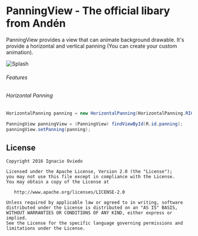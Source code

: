 # PanningView - The official libary from Andén

PanningView provides a view that can animate background drawable. It's provide a horizontal and vertical panning (You can create your custom animation).

![Splash](https://github.com/nacho91/PanningView/blob/master/splash.gif)

###### Features

###### Horizontal Panning

```java
HorizontalPanning panning = new HorizontalPanning(HorizontalPanning.RIGHT_TO_LEFT);

PanningView panningView = (PanningView) findViewById(R.id.panning);
panningView.setPanning(panning);
```
## License

    Copyright 2016 Ignacio Oviedo

    Licensed under the Apache License, Version 2.0 (the "License");
    you may not use this file except in compliance with the License.
    You may obtain a copy of the License at

       http://www.apache.org/licenses/LICENSE-2.0

    Unless required by applicable law or agreed to in writing, software
    distributed under the License is distributed on an "AS IS" BASIS,
    WITHOUT WARRANTIES OR CONDITIONS OF ANY KIND, either express or implied.
    See the License for the specific language governing permissions and
    limitations under the License.